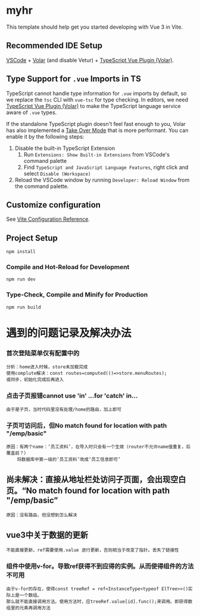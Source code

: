 # myhr

This template should help get you started developing with Vue 3 in Vite.

## Recommended IDE Setup

[VSCode](https://code.visualstudio.com/) + [Volar](https://marketplace.visualstudio.com/items?itemName=Vue.volar) (and disable Vetur) + [TypeScript Vue Plugin (Volar)](https://marketplace.visualstudio.com/items?itemName=Vue.vscode-typescript-vue-plugin).

## Type Support for `.vue` Imports in TS

TypeScript cannot handle type information for `.vue` imports by default, so we replace the `tsc` CLI with `vue-tsc` for type checking. In editors, we need [TypeScript Vue Plugin (Volar)](https://marketplace.visualstudio.com/items?itemName=Vue.vscode-typescript-vue-plugin) to make the TypeScript language service aware of `.vue` types.

If the standalone TypeScript plugin doesn't feel fast enough to you, Volar has also implemented a [Take Over Mode](https://github.com/johnsoncodehk/volar/discussions/471#discussioncomment-1361669) that is more performant. You can enable it by the following steps:

1. Disable the built-in TypeScript Extension
    1) Run `Extensions: Show Built-in Extensions` from VSCode's command palette
    2) Find `TypeScript and JavaScript Language Features`, right click and select `Disable (Workspace)`
2. Reload the VSCode window by running `Developer: Reload Window` from the command palette.

## Customize configuration

See [Vite Configuration Reference](https://vitejs.dev/config/).

## Project Setup
```sh
npm install
```
### Compile and Hot-Reload for Development

```sh
npm run dev
```
### Type-Check, Compile and Minify for Production
```sh
npm run build
```
# 遇到的问题记录及解决办法
### 首次登陆菜单仅有配置中的
    分析：home进入时候，store未加载完成
    使用complute解决：const routes=computed(()=>store.menuRoutes);
    或同步，初始化完成后再进入
### 点击子页报错cannot use 'in' ...for 'catch' in...
    由于是子页，当时代码里没有处理/home的路由，加上即可
### 子页可访问后，但No match found for location with path "/emp/basic"
    原因：有两个name：‘员工资料’，在导入时只会有一个生效（router不允许name值重复，后覆盖前？）
        将数据库中第一级的‘员工资料’改成‘员工信息即可’
## 尚未解决：直接从地址栏处访问子页面，会出现空白页。“No match found for location with path "/emp/basic”
    原因：没有路由，但没想到怎么解决
## vue3中关于数据的更新
    不能直接更新，ref需要使用.value 进行更新，否则相当于改变了指针。丢失了链接性
###  组件中使用v-for。导致ref获得不到应得的实例。从而使得组件的方法不可用
    由于v-for的存在，使得const treeRef = ref<InstanceType<typeof ElTree>>()实际上是一个数组。
    那么就不能直接调用方法。使用方法时，应treeRef.value[id].func();来调用。即获得数组里的元素再调用方法